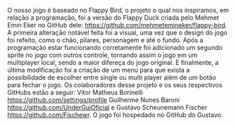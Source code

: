 O nosso jogo é baseado no Flappy Bird, o projeto o qual nos inspiramos, em relação a programação, foi a versão do Flappy Duck criada pelo Mehmet Emin Eker no GitHub dele: https://github.com/mehmetemineker/flappy-bird. A primeira alteração notável feita foi a visual, uma vez que o design do jogo foi refeito, como o chão, pilares, personagem e até o fundo. Após a programação estar funcionando corretamente foi adicionado um segundo sprite no jogo com outros controle, tornando assim o jogo em um multiplayer local, sendo a maior difereça do jogo original. E finalmente, a última modificação foi a criação de um menu para que exista a possibilidade de escolher entre single ou multi player além de um botão para fechar o jogo. Os colaboradores desse projeto e os seus respectivos GitHubs estão a seguir: Vitor Matheus Borinelli https://github.com/settings/profile Guilherme Nunes Baroni https://github.com/UnderGuiOficial e Gustavo Scheunemann Fischer https://github.com/Fischewr. O jogo foi hospedado no GitHub do Gustavo.
